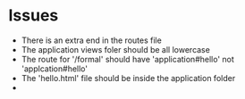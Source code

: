 <h1>Issues</h1>
<ul>
  <li>There is an extra end in the routes file</li>
  <li>The application views foler should be all lowercase</li>
  <li>The route for '/formal' should have 'application#hello' not 'applcation#hello'</li>
  <li>The 'hello.html' file should be inside the application folder<li>
</ul>
